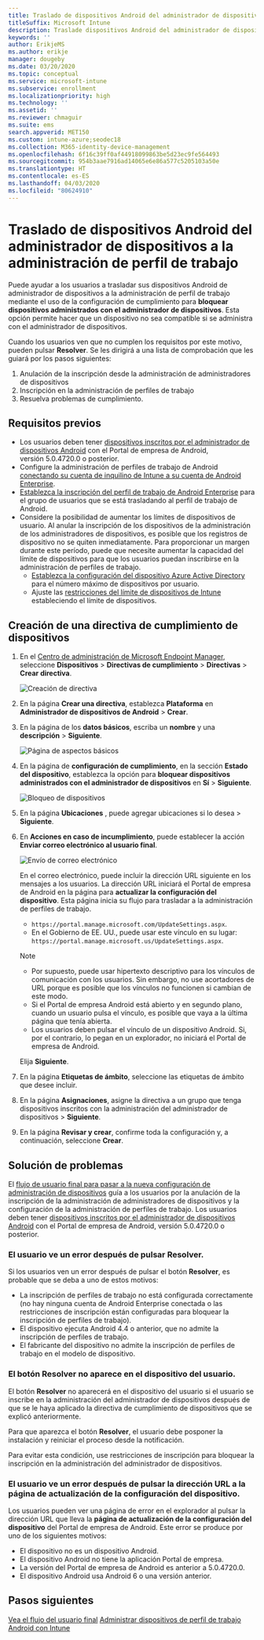 ```yaml
---
title: Traslado de dispositivos Android del administrador de dispositivos a la administración de perfil de trabajo
titleSuffix: Microsoft Intune
description: Traslade dispositivos Android del administrador de dispositivos a la administración de perfil de trabajo en Intune.
keywords: ''
author: ErikjeMS
ms.author: erikje
manager: dougeby
ms.date: 03/20/2020
ms.topic: conceptual
ms.service: microsoft-intune
ms.subservice: enrollment
ms.localizationpriority: high
ms.technology: ''
ms.assetid: ''
ms.reviewer: chmaguir
ms.suite: ems
search.appverid: MET150
ms.custom: intune-azure;seodec18
ms.collection: M365-identity-device-management
ms.openlocfilehash: 6f16c39ff0af44918099863be5d23ec9fe564493
ms.sourcegitcommit: 954b3aae7916ad14065e6e86a577c5205103a50e
ms.translationtype: HT
ms.contentlocale: es-ES
ms.lasthandoff: 04/03/2020
ms.locfileid: "80624910"
---
```

# <a name="move-android-devices-from-device-administrator-to-work-profile-management"></a>Traslado de dispositivos Android del administrador de dispositivos a la administración de perfil de trabajo

Puede ayudar a los usuarios a trasladar sus dispositivos Android de administrador de dispositivos a la administración de perfil de trabajo mediante el uso de la configuración de cumplimiento para **bloquear dispositivos administrados con el administrador de dispositivos**. Esta opción permite hacer que un dispositivo no sea compatible si se administra con el administrador de dispositivos. 

Cuando los usuarios ven que no cumplen los requisitos por este motivo, pueden pulsar **Resolver**. Se les dirigirá a una lista de comprobación que les guiará por los pasos siguientes:
1. Anulación de la inscripción desde la administración de administradores de dispositivos
2. Inscripción en la administración de perfiles de trabajo
3. Resuelva problemas de cumplimiento. 

## <a name="prerequisites"></a>Requisitos previos

- Los usuarios deben tener [dispositivos inscritos por el administrador de dispositivos Android](android-enroll-device-administrator.md) con el Portal de empresa de Android, versión 5.0.4720.0 o posterior.
- Configure la administración de perfiles de trabajo de Android [conectando su cuenta de inquilino de Intune a su cuenta de Android Enterprise](connect-intune-android-enterprise.md).
- [Establezca la inscripción del perfil de trabajo de Android Enterprise](android-work-profile-enroll.md) para el grupo de usuarios que se está trasladando al perfil de trabajo de Android.
- Considere la posibilidad de aumentar los límites de dispositivos de usuario. Al anular la inscripción de los dispositivos de la administración de los administradores de dispositivos, es posible que los registros de dispositivo no se quiten inmediatamente. Para proporcionar un margen durante este período, puede que necesite aumentar la capacidad del límite de dispositivos para que los usuarios puedan inscribirse en la administración de perfiles de trabajo.
  - [Establezca la configuración del dispositivo Azure Active Directory](https://docs.microsoft.com/azure/active-directory/devices/device-management-azure-portal#configure-device-settings) para el número máximo de dispositivos por usuario.
  - Ajuste las [restricciones del límite de dispositivos de Intune](enrollment-restrictions-set.md#create-a-device-limit-restriction) estableciendo el límite de dispositivos. 

## <a name="create-device-compliance-policy"></a>Creación de una directiva de cumplimiento de dispositivos

1. En el [Centro de administración de Microsoft Endpoint Manager](https://go.microsoft.com/fwlink/?linkid=2109431), seleccione **Dispositivos** > **Directivas de cumplimiento** > **Directivas** > **Crear directiva**.

    ![Creación de directiva](./media/android-move-device-admin-work-profile/create-policy.png)

2. En la página **Crear una directiva**, establezca **Plataforma** en **Administrador de dispositivos de Android** > **Crear**.
3. En la página de los **datos básicos**, escriba un **nombre** y una **descripción** > **Siguiente**.

    ![Página de aspectos básicos](./media/android-move-device-admin-work-profile/basics.png)
    
4. En la página de **configuración de cumplimiento**, en la sección **Estado del dispositivo**, establezca la opción para **bloquear dispositivos administrados con el administrador de dispositivos** en **Sí** > **Siguiente**.

    ![Bloqueo de dispositivos](./media/android-move-device-admin-work-profile/block-devices.png)

5. En la página **Ubicaciones** , puede agregar ubicaciones si lo desea > **Siguiente**.
6. En **Acciones en caso de incumplimiento**, puede establecer la acción **Enviar correo electrónico al usuario final**.

    ![Envío de correo electrónico](./media/android-move-device-admin-work-profile/send-email.png)


    En el correo electrónico, puede incluir la dirección URL siguiente en los mensajes a los usuarios. La dirección URL iniciará el Portal de empresa de Android en la página para **actualizar la configuración del dispositivo**. Esta página inicia su flujo para trasladar a la administración de perfiles de trabajo.
    - `https://portal.manage.microsoft.com/UpdateSettings.aspx`.
    - En el Gobierno de EE. UU., puede usar este vínculo en su lugar: `https://portal.manage.microsoft.us/UpdateSettings.aspx`.
  
    > [!NOTE]
    > - Por supuesto, puede usar hipertexto descriptivo para los vínculos de comunicación con los usuarios. Sin embargo, no use acortadores de URL porque es posible que los vínculos no funcionen si cambian de este modo.
    > - Si el Portal de empresa Android está abierto y en segundo plano, cuando un usuario pulsa el vínculo, es posible que vaya a la última página que tenía abierta.
    > - Los usuarios deben pulsar el vínculo de un dispositivo Android. Si, por el contrario, lo pegan en un explorador, no iniciará el Portal de empresa de Android. 

    Elija **Siguiente**.

7. En la página **Etiquetas de ámbito**, seleccione las etiquetas de ámbito que desee incluir.
8. En la página **Asignaciones**, asigne la directiva a un grupo que tenga dispositivos inscritos con la administración del administrador de dispositivos > **Siguiente**.
9. En la página **Revisar y crear**, confirme toda la configuración y, a continuación, seleccione **Crear**.

## <a name="troubleshooting"></a>Solución de problemas

El [flujo de usuario final para pasar a la nueva configuración de administración de dispositivos](../user-help/move-to-new-device-management-setup.md) guía a los usuarios por la anulación de la inscripción de la administración de administradores de dispositivos y la configuración de la administración de perfiles de trabajo. Los usuarios deben tener [dispositivos inscritos por el administrador de dispositivos Android](android-enroll-device-administrator.md) con el Portal de empresa de Android, versión 5.0.4720.0 o posterior.

### <a name="user-sees-an-error-after-tapping-resolve"></a>El usuario ve un error después de pulsar Resolver.
Si los usuarios ven un error después de pulsar el botón **Resolver**, es probable que se deba a uno de estos motivos:
- La inscripción de perfiles de trabajo no está configurada correctamente (no hay ninguna cuenta de Android Enterprise conectada o las restricciones de inscripción están configuradas para bloquear la inscripción de perfiles de trabajo).
- El dispositivo ejecuta Android 4.4 o anterior, que no admite la inscripción de perfiles de trabajo. 
- El fabricante del dispositivo no admite la inscripción de perfiles de trabajo en el modelo de dispositivo.

### <a name="resolve-button-doesnt-appear-on-the-users-device"></a>El botón Resolver no aparece en el dispositivo del usuario.
El botón **Resolver** no aparecerá en el dispositivo del usuario si el usuario se inscribe en la administración del administrador de dispositivos después de que se le haya aplicado la directiva de cumplimiento de dispositivos que se explicó anteriormente.

Para que aparezca el botón **Resolver**, el usuario debe posponer la instalación y reiniciar el proceso desde la notificación.

Para evitar esta condición, use restricciones de inscripción para bloquear la inscripción en la administración del administrador de dispositivos.

### <a name="user-sees-an-error-after-tapping-url-to-update-device-settings-page"></a>El usuario ve un error después de pulsar la dirección URL a la página de actualización de la configuración del dispositivo.
Los usuarios pueden ver una página de error en el explorador al pulsar la dirección URL que lleva la **página de actualización de la configuración del dispositivo** del Portal de empresa de Android. Este error se produce por uno de los siguientes motivos:
- El dispositivo no es un dispositivo Android.
- El dispositivo Android no tiene la aplicación Portal de empresa.
- La versión del Portal de empresa de Android es anterior a 5.0.4720.0.
- El dispositivo Android usa Android 6 o una versión anterior. 

## <a name="next-steps"></a>Pasos siguientes
[Vea el flujo del usuario final](../user-help/move-to-new-device-management-setup.md)
[Administrar dispositivos de perfil de trabajo Android con Intune](android-enterprise-overview.md)

